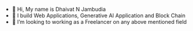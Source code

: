- 👋 Hi, My name is Dhaivat N Jambudia
- 👀 I build Web Applications, Generative AI Application and Block Chain
- 💞️ I’m looking to working as a Freelancer on any above mentioned field


